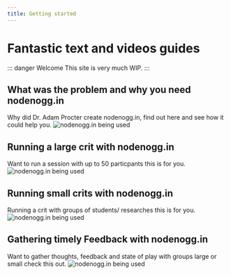 ```yaml
---
title: Getting started
---
```


# Fantastic text and videos guides

::: danger Welcome
This site is very much WIP.
:::

## What was the problem and why you need nodenogg.in
Why did Dr. Adam Procter create nodenogg.in, find out here and see how it could help you.
![nodenogg.in being used](../assets/studio2.png)

## Running a large crit with nodenogg.in
Want to run a session with up to 50 particpants this is for you.
![nodenogg.in being used](../assets/studio3.png)

## Running small crits with nodenogg.in
Running a crit with groups of students/ researches this is for you.
![nodenogg.in being used](../assets/studio1.png)

## Gathering timely Feedback with nodenogg.in
Want to gather thoughts, feedback and state of play with groups large or small check this out.
![nodenogg.in being used](../assets/studio2.png)

